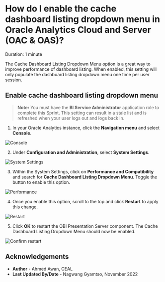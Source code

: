# How do I enable the cache dashboard listing dropdown menu in Oracle Analytics Cloud and Server (OAC & OAS)?

Duration: 1 minute

The Cache Dashboard Listing Dropdown Menu option is a great way to improve performance of dashboard listing. When enabled, this setting will only populate the dashboard listing dropdown menu one time per user session.

## Enable cache dashboard listing dropdown menu

>**Note:** You must have the **BI Service Administrator** application role to complete this Sprint. This setting can result in a stale list and is refreshed when your user logs out and logs back in.

1. In your Oracle Analytics instance, click the **Navigation menu** and select **Console**.

  ![Console](images/console.png)

2. Under **Configuration and Administration**, select **System Settings**.

  ![System Settings](images/system-settings.png)

3. Within the System Settings, click on **Performance and Compatibility** and search for **Cache Dashboard Listing Dropdown Menu**. Toggle the button to enable this option.

  ![Performance](images/performance.png)

4. Once you enable this option, scroll to the top and click **Restart** to apply this change.

  ![Restart](images/restart.png)

5. Click **OK** to restart the OBI Presentation Server component. The Cache Dashboard Listing Dropdown Menu should now be enabled.

  ![Confirm restart](images/obips.png)


## Acknowledgements
* **Author** - Ahmed Awan, CEAL
* **Last Updated By/Date** - Nagwang Gyamtso, November 2022

